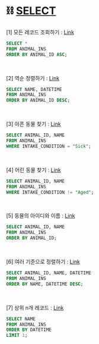 
# ⛓ [SELECT](https://programmers.co.kr/learn/courses/30/parts/17042)

[1] 모든 레코드 조회하기 : [Link](https://programmers.co.kr/learn/courses/30/lessons/59034)
```sql
SELECT *
FROM ANIMAL_INS
ORDER BY ANIMAL_ID ASC;
```
<br/>

[2] 역순 정렬하기 : [Link](https://programmers.co.kr/learn/courses/30/lessons/59035)
```sql
SELECT NAME, DATETIME
FROM ANIMAL_INS
ORDER BY ANIMAL_ID DESC;
```
<br/>

[3] 아픈 동물 찾기 : [Link](https://programmers.co.kr/learn/courses/30/lessons/59036)
```sql
SELECT ANIMAL_ID, NAME
FROM ANIMAL_INS
WHERE INTAKE_CONDITION = "Sick";
```
<br/>

[4] 어린 동물 찾기 : [Link](https://programmers.co.kr/learn/courses/30/lessons/59037)
```sql
SELECT ANIMAL_ID, NAME
FROM ANIMAL_INS
WHERE INTAKE_CONDITION != "Aged";
```
<br/>

[5] 동물의 아이디와 이름 : [Link](https://programmers.co.kr/learn/courses/30/lessons/59403)
```sql
SELECT ANIMAL_ID, NAME
FROM ANIMAL_INS
ORDER BY ANIMAL_ID;
```
<br/>

[6] 여러 기준으로 정렬하기 : [Link](https://programmers.co.kr/learn/courses/30/lessons/59404)
```sql
SELECT ANIMAL_ID, NAME, DATETIME
FROM ANIMAL_INS
ORDER BY NAME, DATETIME DESC;
```
<br/>

[7] 상위 n개 레코드 : [Link](https://programmers.co.kr/learn/courses/30/lessons/59405)
```sql
SELECT NAME
FROM ANIMAL_INS
ORDER BY DATETIME
LIMIT 1;
```
